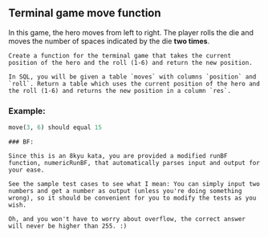 ## Terminal game move function

In this game, the hero moves from left to right. The player rolls the die and moves the number of spaces indicated by the die **two times**.

~~~if-not:sql
Create a function for the terminal game that takes the current position of the hero and the roll (1-6) and return the new position.
~~~
~~~if:sql
In SQL, you will be given a table `moves` with columns `position` and `roll`. Return a table which uses the current position of the hero and the roll (1-6) and returns the new position in a column `res`.
~~~


### Example:
```python
move(3, 6) should equal 15
```

```if:bf
### BF:

Since this is an 8kyu kata, you are provided a modified runBF function, numericRunBF, that automatically parses input and output for your ease.

See the sample test cases to see what I mean: You can simply input two numbers and get a number as output (unless you're doing something wrong), so it should be convenient for you to modify the tests as you wish.

Oh, and you won't have to worry about overflow, the correct answer will never be higher than 255. :)
```
